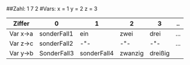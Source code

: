 
##Zahl: 1 7 2
#Vars:  x = 1 y = 2 z = 3

Ziffer   |    0      |   1     |   2    | 3 |..
-------- | --------  | --------| -------|----|---
Var x->a |sonderFall1| ein     | zwei | drei | ...
Var z->c |sonderFall2|  -"-    | -"-   | -"- | ...
Var y->b | SonderFall3    | sonderFall4  | zwanzig | dreißig|

